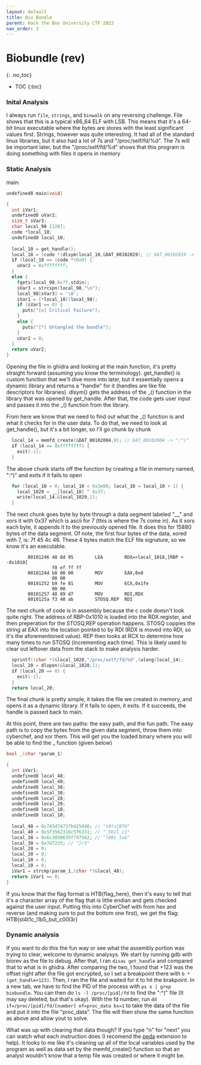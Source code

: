 ```yaml
---
layout: default
title: Bio Bundle
parent: Hack the Box University CTF 2023
nav_order: 3
---
```


# Biobundle (rev)
{: .no_toc}
- TOC
{:toc}

### Inital Analysis
I always run `file`, `strings`, and `binwalk` on any reversing challenge. File shows that this is a typical x86_64 ELF with LSB. This means that it's a 64-bit linux executable where the bytes are stores with the least significant values first. Strings, however was quite interesting. It had all of the standard linux libraries, but it also had a lot of 7s and "/proc/self/fd/%d". The 7s will be important later, but the "/proc/self/fd/%d" shows that this program is doing something with files it opens in memory

### Static Analysis
main:
```c
undefined8 main(void)

{
  int iVar1;
  undefined8 uVar2;
  size_t sVar3;
  char local_98 [128];
  code *local_18;
  undefined8 local_10;
  
  local_10 = get_handle();
  local_18 = (code *)dlsym(local_10,&DAT_00102019); // DAT_00102019 -> "_"
  if (local_18 == (code *)0x0) {
    uVar2 = 0xffffffff;
  }
  else {
    fgets(local_98,0x7f,stdin);
    sVar3 = strcspn(local_98,"\n");
    local_98[sVar3] = '\0';
    iVar1 = (*local_18)(local_98);
    if (iVar1 == 0) {
      puts("[x] Critical Failure");
    }
    else {
      puts("[*] Untangled the bundle");
    }
    uVar2 = 0;
  }
  return uVar2;
}
```

Opening the file in ghidra and looking at the main function, it's pretty straight forward (assuming you know the terminology). get_handle() is custom function that we'll dive more into later, but it essentially opens a dynamic library and returns a "handle" for it (handles are like file descriptors for libraries). dlsym() gets the address of the _() function in the library that was opened by get_handle. After that, the code gets user input and passes it into the _() function from the library.

From here we know that we need to find out what the _() function is and what it checks for in the user data. To do that, we need to look at get_handle(), but it's a bit longer, so I'll go chunk by chunk

```c
  local_14 = memfd_create(&DAT_00102004,0); // DAT_00102004 -> ":^)"
  if (local_14 == 0xffffffff) {
    exit(-1);
  }
```

The above chunk starts off the function by creating a file in memory named, ":^)" and exits if it fails to open

```c
  for (local_10 = 0; local_10 < 0x3e08; local_10 = local_10 + 1) {
    local_1029 = __[local_10] ^ 0x37;
    write(local_14,&local_1029,1);
  }
```

The next chunk goes byte by byte through a data segment labeled "__" and xors it with 0x37 which is ascii for 7 (this is where the 7s come in). As it xors each byte, it appends it to the previously opened file. It does this for 15880 bytes of the data segment. Of note, the first four bytes of the data, xored with 7, is: 7f 45 4c 46. These 4 bytes match the ELF file signature, so we know it's an executable.

```
        00101246 48 8d 95        LEA        RDX=>local_1018,[RBP + -0x1010]
                 f0 ef ff ff
        0010124d b8 00 00        MOV        EAX,0x0
                 00 00
        00101252 b9 fe 01        MOV        ECX,0x1fe
                 00 00
        00101257 48 89 d7        MOV        RDI,RDX
        0010125a f3 48 ab        STOSQ.REP  RDI
```

The next chunk of code is in assembly because the c code doesn't look quite right. The address of RBP-0x1010 is loaded into the RDX register, and then preperation for the STOSQ,REP operation happens. STOSQ coppies the string at EAX into the location pointed to by RDI (RDX is moved into RDI, so it's the aforementioned value). REP then looks at RCX to determine how many times to run STOSQ (incrementing each time). This is likely used to clear out leftover data from the stack to make analysis harder.

```c
  sprintf((char *)&local_1028,"/proc/self/fd/%d",(ulong)local_14);
  local_20 = dlopen(&local_1028,1);
  if (local_20 == 0) {
    exit(-1);
  }
  return local_20;
```

The final chunk is pretty simple, it takes the file we created in memory, and opens it as a dynamic library. If it fails to open, it exits. If it succeeds, the handle is passed back to main.

At this point, there are two paths: the easy path, and the fun path. The easy path is to copy the bytes from the given data segment, throw them into cyberchef, and xor them. This will get you the loaded binary where you will be able to find the _ function (given below)

```c
bool _(char *param_1)

{
  int iVar1;
  undefined8 local_48;
  undefined8 local_40;
  undefined8 local_38;
  undefined8 local_30;
  undefined8 local_28;
  undefined8 local_20;
  undefined8 local_18;
  undefined8 local_10;
  
  local_48 = 0x743474737b425448; // "t4ts{BTH"
  local_40 = 0x5f3562316c5f6331; // "_5b1l_c1"
  local_38 = 0x6c3030635f747562; // "l00c_tub"
  local_30 = 0x7d7233; // "}r3"
  local_28 = 0;
  local_20 = 0;
  local_18 = 0;
  local_10 = 0;
  iVar1 = strcmp(param_1,(char *)&local_48);
  return iVar1 == 0;
}
```

If you know that the flag format is HTB{flag_here}, then it's easy to tell that it's a character array of the flag that is little endian and gets checked against the user input. Putting this into CyberChef with from hex and reverse (and making sure to put the bottom one first), we get the flag: HTB{st4t1c_l1b5_but_c00l3r}

### Dynamic analysis
If you want to do this the fun way or see what the assembly portion was trying to clear, welcome to dynamic analysys. We start by running gdb with biorev as the file to debug. After that, I ran `disas get_handle` and compared that to what is in ghidra. After comparing the two, I found that +123 was the offset right after the file got encrypted, so I set a breakpoint there with `b *(get_handle+123)`. Then, I ran the file and waited for it to hit the brakpoint. In a new tab, we have to find the PID of the process with `ps x | grep biobundle`. You can then do `ls -l /proc/[pid]/fd` to find the ":^)" file (It may say deleted, but that's okay). With the fd number, run `dd if=/proc/[pid]/fd/[number] of=proc_data bs=1` to take the data of the file and put it into the file "proc_data". The file will then show the same function as above and allow yout to solve.

What was up with clearing that data though? If you type "n" for "next" you can watch what each instruction does (I recomend the [peda](https://github.com/longld/peda) extension to help). It looks to me like it's cleaning up all of the local variables used by the program as well as data set by the memfd_create() function so that an analyst wouldn't know that a temp file was created or where it might be.